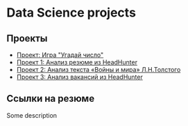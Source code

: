 # Data Science projects

## Проекты 

* [Проект: Игра "Угадай число"](https://github.com/ZenSerendip/sf_data_science/tree/master/guess-number)
* [Проект 1: Анализ резюме из HeadHunter](https://github.com/ZenSerendip/sf_data_science/tree/master/HH_project)
* [Проект 2: Анализ текста «Войны и мира» Л.Н.Толстого](https://github.com/ZenSerendip/sf_data_science/blob/master/text_analysis.ipynb)
* [Проект 3: Анализ вакансий из HeadHunter](https://github.com/ZenSerendip/sf_data_science/blob/master/sql_HH_project.ipynb)

## Ссылки на резюме 

Some description


